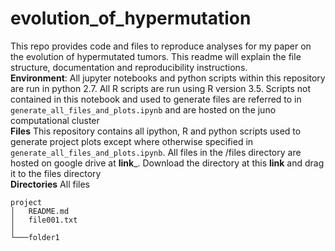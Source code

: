 # evolution_of_hypermutation
This repo provides code and files to reproduce analyses for my paper on the evolution of hypermutated tumors.  This readme will explain the file structure, documentation and reproducibility instructions.  <br>
**Environment**: All jupyter notebooks and python scripts within this repository are run in python 2.7.  All R scripts are run using R version 3.5. Scripts not contained in this notebook and used to generate files are referred to in <code>generate_all_files_and_plots.ipynb</code> and are hosted on the juno computational cluster<br>
**Files** This repository contains all ipython, R and python scripts used to generate project plots except where otherwise specified in <code>generate_all_files_and_plots.ipynb</code>.  All files in the /files directory are hosted on google drive at __link___.  Download the directory at this __link__ and drag it to the files directory  <br>
**Directories** All files 
```
project
│   README.md
│   file001.txt    
│
└───folder1
```
